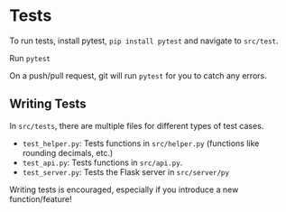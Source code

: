 # Tests

To run tests, install pytest, `pip install pytest` and navigate to `src/test`.

Run `pytest`

On a push/pull request, git will run `pytest` for you to catch any errors.

## Writing Tests

In `src/tests`, there are multiple files for different types of test cases.

- `test_helper.py`: Tests functions in `src/helper.py` (functions like rounding decimals, etc.)
- `test_api.py`: Tests functions in `src/api.py`.
- `test_server.py`: Tests the Flask server in `src/server/py`

Writing tests is encouraged, especially if you introduce a new function/feature!
